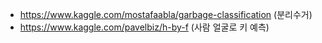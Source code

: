 
+ https://www.kaggle.com/mostafaabla/garbage-classification  (분리수거)
+ https://www.kaggle.com/pavelbiz/h-by-f (사람 얼굴로 키 예측)

